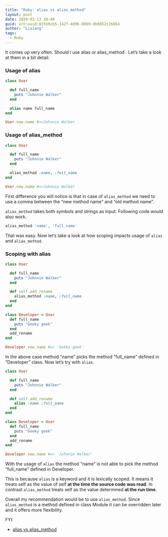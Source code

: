 ```yaml
---
title: "Ruby: alias vs alias_method"
layout: post
date: 2020-02-13 20:49
guid: urn:uuid:83fe9cb5-142f-4d96-8069-db0852c26054
author: "Lixiang"
tags:
  - Ruby
---
```


It comes up very often. Should I use alias or alias_method . Let’s take a look at them in a bit detail.

### Usage of alias
```ruby
class User

  def full_name
    puts "Johnnie Walker"
  end

  alias name full_name
end

User.new.name #=>Johnnie Walker
```

### Usage of alias_method
```ruby
class User

  def full_name
    puts "Johnnie Walker"
  end

  alias_method :name, :full_name
end

User.new.name #=>Johnnie Walker
```

First difference you will notice is that in case of `alias_method` we need to use a comma between the “new method name” and “old method name”.

`alias_method` takes both symbols and strings as input. Following code would also work.

```ruby
alias_method 'name', 'full_name'
```
That was easy. Now let’s take a look at how scoping impacts usage of `alias` and `alias_method`.

### Scoping with alias
```ruby
class User

  def full_name
    puts "Johnnie Walker"
  end

  def self.add_rename
    alias_method :name, :full_name
  end
end

class Developer < User
  def full_name
    puts "Geeky geek"
  end
  add_rename
end

Developer.new.name #=> 'Gekky geek'
```

In the above case method “name” picks the method “full_name” defined in “Developer” class. Now let’s try with `alias`.

```ruby
class User

  def full_name
    puts "Johnnie Walker"
  end

  def self.add_rename
    alias :name :full_name
  end
end

class Developer < User
  def full_name
    puts "Geeky geek"
  end
  add_rename
end

Developer.new.name #=> 'Johnnie Walker'
```

With the usage of `alias` the method “name” is not able to pick the method “full_name” defined in Developer.

This is because `alias` is a keyword and it is lexically scoped. It means it treats self as the value of self **at the time the source code was read**. In contrast `alias_method` treats self as the value determined **at the run time**.

Overall my recommendation would be to use `alias_method`. Since `alias_method` is a method defined in class Module it can be overridden later and it offers more flexibility.

FYI:
- [alias vs alias_method](https://blog.bigbinary.com/2012/01/08/alias-vs-alias-method.html)
